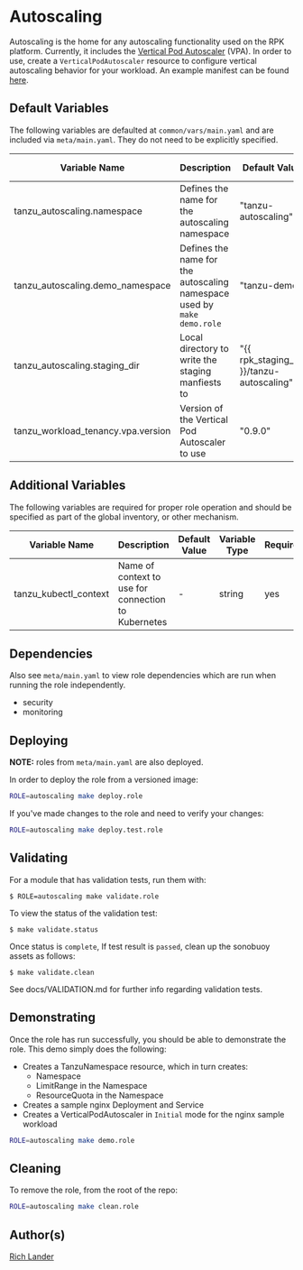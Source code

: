 # Autoscaling

Autoscaling is the home for any autoscaling functionality used on the RPK platform. Currently, it includes the [Vertical Pod Autoscaler](https://github.com/kubernetes/autoscaler/tree/master/vertical-pod-autoscaler) (VPA).  In order to use, create a `VerticalPodAutoscaler` resource to configure vertical autoscaling behavior for your workload.  An example manifest can be found [here](https://github.com/kubernetes/autoscaler/tree/master/vertical-pod-autoscaler#example-vpa-configuration).

## Default Variables

The following variables are defaulted at `common/vars/main.yaml` and are included via `meta/main.yaml`. They
do not need to be explicitly specified.

| Variable Name | Description | Default Value | Variable Type | Required |
| --- | --- | --- | --- | --- |
| tanzu_autoscaling.namespace | Defines the name for the autoscaling namespace | "tanzu-autoscaling" | string | yes |
| tanzu_autoscaling.demo_namespace | Defines the name for the autoscaling namespace used by `make demo.role` | "tanzu-demo" | string | yes |
| tanzu_autoscaling.staging_dir | Local directory to write the staging manfiests to | "{{ rpk_staging_dir }}/tanzu-autoscaling" | string | yes |
| tanzu_workload_tenancy.vpa.version | Version of the Vertical Pod Autoscaler to use | "0.9.0" | string | yes |

## Additional Variables

The following variables are required for proper role operation and should be specified as part
of the global inventory, or other mechanism.

| Variable Name | Description | Default Value | Variable Type | Required |
| --- | --- | --- | --- | --- |
| tanzu_kubectl_context | Name of context to use for connection to Kubernetes | - | string | yes |

## Dependencies

Also see `meta/main.yaml` to view role dependencies which are run when running the role
independently.

* security
* monitoring

## Deploying

**NOTE:** roles from `meta/main.yaml` are also deployed.

In order to deploy the role from a versioned image:

```bash
ROLE=autoscaling make deploy.role
```

If you've made changes to the role and need to verify your changes:

```bash
ROLE=autoscaling make deploy.test.role
```

## Validating

For a module that has validation tests, run them with:

    $ ROLE=autoscaling make validate.role

To view the status of the validation test:

    $ make validate.status

Once status is `complete`, If test result is `passed`, clean up the sonobuoy
assets as follows:

    $ make validate.clean

See docs/VALIDATION.md for further info regarding validation tests.

## Demonstrating

Once the role has run successfully, you should be able to demonstrate the role.  This demo simply
does the following:

- Creates a TanzuNamespace resource, which in turn creates:
  - Namespace
  - LimitRange in the Namespace
  - ResourceQuota in the Namespace
- Creates a sample nginx Deployment and Service
- Creates a VerticalPodAutoscaler in `Initial` mode for the nginx sample workload

```bash
ROLE=autoscaling make demo.role
```


## Cleaning

To remove the role, from the root of the repo:

```bash
ROLE=autoscaling make clean.role
```

## Author(s)
[Rich Lander](mailto:landerr@vmware.com)
